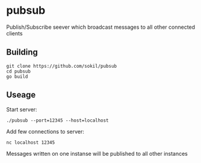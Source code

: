 # pubsub

Publish/Subscribe seever which broadcast messages to all other connected clients

## Building

```
git clone https://github.com/sokil/pubsub
cd pubsub
go build
```

## Useage

Start server:

```
./pubsub --port=12345 --host=localhost
```

Add few connections to server:

```
nc localhost 12345
```

Messages written on one instanse will be published to all other instances
